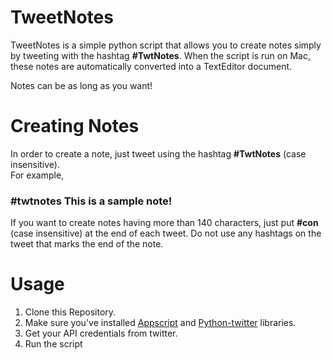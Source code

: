 # TweetNotes

TweetNotes is a simple python script that allows you to create notes simply by tweeting with the hashtag **#TwtNotes**. 
When the script is run on Mac, these notes are automatically converted into a TextEditor document.

Notes can be as long as you want!

# Creating Notes

In order to create a note, just tweet using the hashtag **#TwtNotes** (case insensitive).  
For example,  
  
### #twtnotes This is a sample note!

If you want to create notes having more than 140 characters, just put **#con** (case insensitive) at the end of each tweet. Do not use any hashtags on the tweet that marks the end of the note. 

# Usage

1. Clone this Repository. 
2. Make sure you've installed [Appscript](https://pypi.python.org/pypi/appscript/) and [Python-twitter](https://github.com/bear/python-twitter) libraries.
3. Get your API credentials from twitter.
4. Run the script
